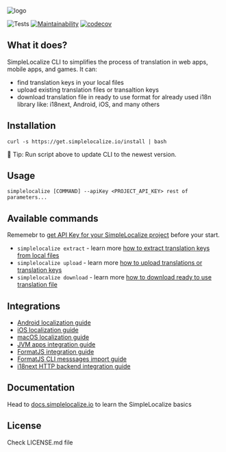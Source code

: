 ![logo](https://simplelocalize.io/simplelocalize-cli-github.png)

![Tests](https://github.com/simplelocalize/simplelocalize-cli/workflows/Run%20Tests/badge.svg)
[![Maintainability](https://api.codeclimate.com/v1/badges/af2f6a7680929a8dba41/maintainability)](https://codeclimate.com/github/simplelocalize/simplelocalize-cli/maintainability)
[![codecov](https://codecov.io/gh/simplelocalize/simplelocalize-cli/branch/master/graph/badge.svg)](https://codecov.io/gh/simplelocalize/simplelocalize-cli)

## What it does?

SimpleLocalize CLI to simplifies the process of translation in web apps, mobile apps, and games. It can:
- find translation keys in your local files
- upload existing translation files or transaltion keys
- download translation file in ready to use format for already used i18n library like: i18next, Android, iOS, and many others


## Installation

```shell
curl -s https://get.simplelocalize.io/install | bash
```

🥸 Tip: Run script above to update CLI to the newest version. 

## Usage

```properties
simplelocalize [COMMAND] --apiKey <PROJECT_API_KEY> rest of parameters...
```

## Available commands

Rememebr to [get API Key for your SimpleLocalize project](https://simplelocalize.io/docs/cli/get-started/) before your start.

- `simplelocalize extract` - learn more [how to extract translation keys from local files](https://simplelocalize.io/docs/cli/i18n-keys-extraction/)
- `simplelocalize upload` - learn more [how to upload translations or translation keys](https://simplelocalize.io/docs/cli/upload-translations/)
- `simplelocalize download` - learn more [how to download ready to use translation file](https://simplelocalize.io/docs/cli/download-translations/)

## Integrations 

- [Android localization guide](https://simplelocalize.io/docs/integrations/android/)
- [iOS localization guide](https://simplelocalize.io/docs/integrations/ios-macos/)
- [macOS localization guide](https://simplelocalize.io/docs/integrations/ios-macos/)
- [JVM apps integration guide](https://simplelocalize.io/docs/file-formats/java-properties/)
- [FormatJS integration guide](https://simplelocalize.io/docs/integrations/format-js/)
- [FormatJS CLI messsages import guide](https://simplelocalize.io/docs/integrations/format-js-cli/)
- [i18next HTTP backend integration guide](https://simplelocalize.io/docs/integrations/i18next/)

## Documentation 

Head to [docs.simplelocalize.io](https://simplelocalize.io/docs/cli/get-started/) to learn the SimpleLocalize basics

## License

Check LICENSE.md file

